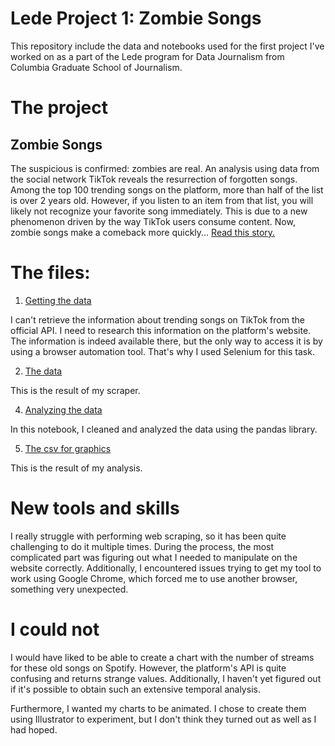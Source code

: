 # Lede Project 1: Zombie Songs

This repository include the data and notebooks used for the first project I've worked on as a part of the Lede program for Data Journalism from Columbia Graduate School of Journalism.

# The project
## Zombie Songs
The suspicious is confirmed: zombies are real. An analysis using data from the social network TikTok reveals the resurrection of forgotten songs. Among the top 100 trending songs on the platform, more than half of the list is over 2 years old. However, if you listen to an item from that list, you will likely not recognize your favorite song immediately. This is due to a new phenomenon driven by the way TikTok users consume content. Now, zombie songs make a comeback more quickly...
[Read this story.](https://juditecypreste.com/portfolio-lede/project_1.html)

# The files:
1. [Getting the data](https://github.com/juditecypreste/zombie_songs/blob/main/scrapper_tiktok.ipynb)

I can't retrieve the information about trending songs on TikTok from the official API. I need to research this information on the platform's website. The information is indeed available there, but the only way to access it is by using a browser automation tool. That's why I used Selenium for this task.

2. [The data](https://github.com/juditecypreste/zombie_songs/blob/main/trending_songs.csv)

This is the result of my scraper.

4. [Analyzing the data](https://github.com/juditecypreste/zombie_songs/blob/main/tiktok_analysis.ipynb)

In this notebook, I cleaned and analyzed the data using the pandas library.

5. [The csv for graphics](https://github.com/juditecypreste/zombie_songs/blob/main/trending_songs_analysis.csv)

This is the result of my analysis.

# New tools and skills

I really struggle with performing web scraping, so it has been quite challenging to do it multiple times. During the process, the most complicated part was figuring out what I needed to manipulate on the website correctly. Additionally, I encountered issues trying to get my tool to work using Google Chrome, which forced me to use another browser, something very unexpected.

# I could not

I would have liked to be able to create a chart with the number of streams for these old songs on Spotify. However, the platform's API is quite confusing and returns strange values. Additionally, I haven't yet figured out if it's possible to obtain such an extensive temporal analysis.

Furthermore, I wanted my charts to be animated. I chose to create them using Illustrator to experiment, but I don't think they turned out as well as I had hoped.

